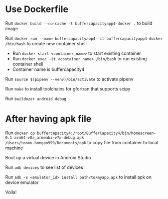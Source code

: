 # Use Dockerfile

Run `docker build --no-cache -t buffercapacityapp4-docker .` to build image

Run `docker run --name buffercapacityapp4 -it buffercapacityapp4-docker /bin/bash` to create new container shell

- Run `docker start <container_name>` to start existing container
- Run `docker exec -it <container_name> /bin/bash` to run existing container shell
- Container name is buffercapacity4

Run `source $(pipenv --venv)/bin/activate` to activate pipenv

Run `make` to install toolchains for gfortran that supports scipy

Run `buildozer android debug`

# After having apk file

Run `docker cp buffercapacity4:/root/BufferCapacity4/bin/homescreen-0.1-arm64-v8a_armeabi-v7a-debug.apk /Users/tonnu.hongan999/Documents/apk` to copy file from container to local machine

Boot up a virtual device in Android Studio

Run `adb devices` to see list of devices

Run `adb -s <emulator_id> install path/to/myapp.apk` to install apk on device emulator

Voila!
